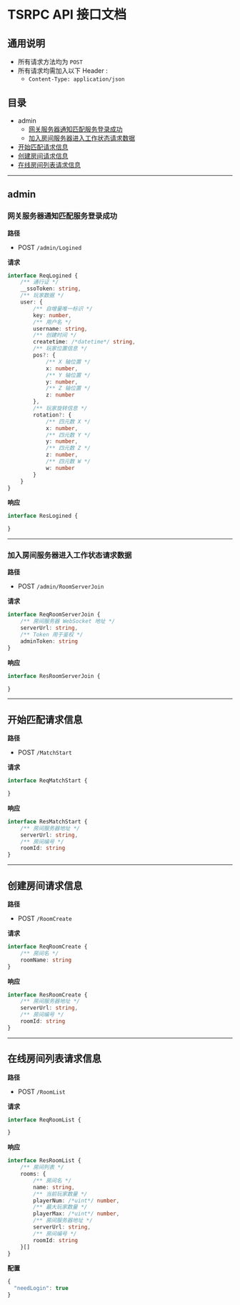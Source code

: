 
# TSRPC API 接口文档

## 通用说明

- 所有请求方法均为 `POST`
- 所有请求均需加入以下 Header :
    - `Content-Type: application/json`

## 目录

- admin
    - [网关服务器通知匹配服务登录成功](#/admin/Logined)
    - [加入房间服务器进入工作状态请求数据](#/admin/RoomServerJoin)
- [开始匹配请求信息](#/MatchStart)
- [创建房间请求信息](#/RoomCreate)
- [在线房间列表请求信息](#/RoomList)

---

## admin

### 网关服务器通知匹配服务登录成功 <a id="/admin/Logined"></a>

**路径**
- POST `/admin/Logined`

**请求**
```ts
interface ReqLogined {
    /** 通行证 */
    __ssoToken: string,
    /** 玩家数据 */
    user: {
        /** 自增量唯一标识 */
        key: number,
        /** 用户名 */
        username: string,
        /** 创建时间 */
        createtime: /*datetime*/ string,
        /** 玩家位置信息 */
        pos?: {
            /** X 轴位置 */
            x: number,
            /** Y 轴位置 */
            y: number,
            /** Z 轴位置 */
            z: number
        },
        /** 玩家旋转信息 */
        rotation?: {
            /** 四元数 X */
            x: number,
            /** 四元数 Y */
            y: number,
            /** 四元数 Z */
            z: number,
            /** 四元数 W */
            w: number
        }
    }
}
```

**响应**
```ts
interface ResLogined {

}
```

---

### 加入房间服务器进入工作状态请求数据 <a id="/admin/RoomServerJoin"></a>

**路径**
- POST `/admin/RoomServerJoin`

**请求**
```ts
interface ReqRoomServerJoin {
    /** 房间服务器 WebSocket 地址 */
    serverUrl: string,
    /** Token 用于鉴权 */
    adminToken: string
}
```

**响应**
```ts
interface ResRoomServerJoin {

}
```

---

## 开始匹配请求信息 <a id="/MatchStart"></a>

**路径**
- POST `/MatchStart`

**请求**
```ts
interface ReqMatchStart {

}
```

**响应**
```ts
interface ResMatchStart {
    /** 房间服务器地址 */
    serverUrl: string,
    /** 房间编号 */
    roomId: string
}
```

---

## 创建房间请求信息 <a id="/RoomCreate"></a>

**路径**
- POST `/RoomCreate`

**请求**
```ts
interface ReqRoomCreate {
    /** 房间名 */
    roomName: string
}
```

**响应**
```ts
interface ResRoomCreate {
    /** 房间服务器地址 */
    serverUrl: string,
    /** 房间编号 */
    roomId: string
}
```

---

## 在线房间列表请求信息 <a id="/RoomList"></a>

**路径**
- POST `/RoomList`

**请求**
```ts
interface ReqRoomList {

}
```

**响应**
```ts
interface ResRoomList {
    /** 房间列表 */
    rooms: {
        /** 房间名 */
        name: string,
        /** 当前玩家数量 */
        playerNum: /*uint*/ number,
        /** 最大玩家数量 */
        playerMax: /*uint*/ number,
        /** 房间服务器地址 */
        serverUrl: string,
        /** 房间编号 */
        roomId: string
    }[]
}
```

**配置**
```ts
{
  "needLogin": true
}
```

